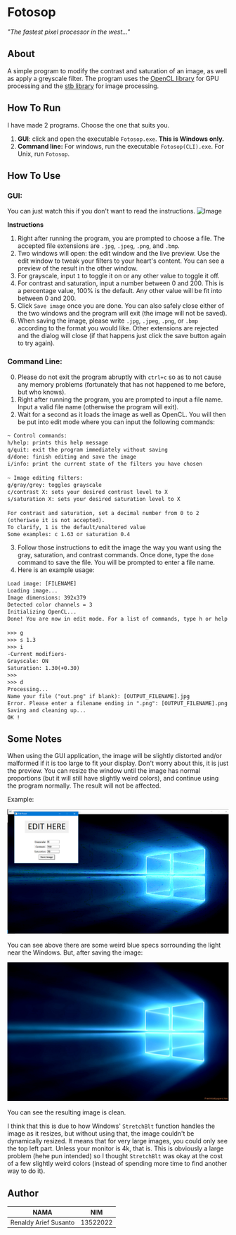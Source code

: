 # Fotosop
*"The fastest pixel processor in the west..."*

## About
A simple program to modify the contrast and saturation of an image, as well as apply a greyscale filter. The program uses the [OpenCL library](https://github.com/KhronosGroup/OpenCL-SDK) for GPU processing and the [stb library](https://github.com/nothings/stb) for image processing.

## How To Run
I have made 2 programs. Choose the one that suits you.
1. **GUI**: click and open the executable `Fotosop.exe`. **This is Windows only.**
2. **Command line:** For windows, run the executable `Fotosop(CLI).exe`. For Unix, run `Fotosop`.

## How To Use

### **GUI**:

You can just watch this if you don't want to read the instructions.
![Image](images/tutorial.gif)

**Instructions**
1. Right after running the program, you are prompted to choose a file. The accepted file extensions are `.jpg`, `.jpeg`, `.png`, and `.bmp`.
2. Two windows will open: the edit window and the live preview. Use the edit window to tweak your filters to your heart's content. You can see a preview of the result in the other window.
3. For grayscale, input `1` to toggle it on or any other value to toggle it off.
4. For contrast and saturation, input a number between 0 and 200. This is a percentage value, 100% is the default. Any other value will be fit into between 0 and 200.
5. Click `Save image` once you are done. You can also safely close either of the two windows and the program will exit (the image will not be saved).
6. When saving the image, please write `.jpg`, `.jpeg`, `.png`, or `.bmp` according to the format you would like. Other extensions are rejected and the dialog will close (if that happens just click the save button again to try again).

### **Command Line**:
0. Please do not exit the program abruptly with `ctrl+c` so as to not cause any memory problems (fortunately that has not happened to me before, but who knows).
1. Right after running the program, you are prompted to input a file name. Input a valid file name (otherwise the program will exit).
2. Wait for a second as it loads the image as well as OpenCL. You will then be put into edit mode where you can input the following commands:
```
~ Control commands:
h/help: prints this help message
q/quit: exit the program immediately without saving
d/done: finish editing and save the image
i/info: print the current state of the filters you have chosen

~ Image editing filters:
g/gray/grey: toggles grayscale
c/contrast X: sets your desired contrast level to X
s/saturation X: sets your desired saturation level to X

For contrast and saturation, set a decimal number from 0 to 2 (otheriwse it is not accepted).
To clarify, 1 is the default/unaltered value
Some examples: c 1.63 or saturation 0.4
```

3. Follow those instructions to edit the image the way you want using the gray, saturation, and contrast commands. Once done, type the `done` command to save the file. You will be prompted to enter a file name.
4. Here is an example usage:
```
Load image: [FILENAME]
Loading image...
Image dimensions: 392x379  
Detected color channels = 3
Initializing OpenCL...     
Done! You are now in edit mode. For a list of commands, type h or help

>>> g
>>> s 1.3
>>> i
-Current modifiers- 
Grayscale: ON
Saturation: 1.30(+0.30)
>>> 
>>> d
Processing...
Name your file ("out.png" if blank): [OUTPUT_FILENAME].jpg
Error. Please enter a filename ending in ".png": [OUTPUT_FILENAME].png
Saving and cleaning up...
OK !
```

## Some Notes
When using the GUI application, the image will be slightly distorted and/or malformed if it is too large to fit your display. Don't worry about this, it is just the preview. You can resize the window until the image has normal proportions (but it will still have slightly weird colors), and continue using the program normally. The result will not be affected.

Example:

![Image](images/example_in.png "Weird colors.")

You can see above there are some weird blue specs sorrounding the light near the Windows. But, after saving the image:

![Image](images/example_out.jpg "Clean colors.")

You can see the resulting image is clean. 

I think that this is  due to how Windows' `StretchBlt` function handles the image as it resizes, but without using that, the image couldn't be dynamically resized. It means that for very large images, you could only see the top left part. Unless your monitor is 4k, that is. This is obviously a large problem (hehe pun intended) so I thought `StretchBlt` was okay at the cost of a few slightly weird colors (instead of spending more time to  find another way to do it).

## Author

|NAMA|NIM|
|-|-|
|Renaldy Arief Susanto|13522022|